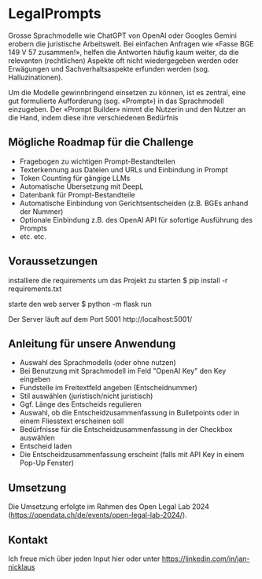 # LegalPrompts
Grosse Sprachmodelle wie ChatGPT von OpenAI oder Googles Gemini erobern die juristische Arbeitswelt. Bei einfachen Anfragen wie «Fasse BGE 149 V 57 zusammen!», helfen die Antworten häufig kaum weiter, da die relevanten (rechtlichen) Aspekte oft nicht wiedergegeben werden oder Erwägungen und Sachverhaltsaspekte erfunden werden (sog. Halluzinationen).

Um die Modelle gewinnbringend einsetzen zu können, ist es zentral, eine gut formulierte Aufforderung (sog. «Prompt») in das Sprachmodell einzugeben. Der «Prompt Builder» nimmt die Nutzerin und den Nutzer an die Hand, indem diese ihre verschiedenen Bedürfnis

## Mögliche Roadmap für die Challenge
+ Fragebogen zu wichtigen Prompt-Bestandteilen
+ Texterkennung aus Dateien und URLs und Einbindung in Prompt
+ Token Counting für gängige LLMs
+ Automatische Übersetzung mit DeepL
+ Datenbank für Prompt-Bestandteile
+ Automatische Einbindung von Gerichtsentscheiden (z.B. BGEs anhand der Nummer)
+ Optionale Einbindung z.B. des OpenAI API für sofortige Ausführung des Prompts
+ etc. etc.


## Voraussetzungen

installiere die requirements um das Projekt zu starten
$ pip install -r requirements.txt

starte den web server
$ python -m flask run

Der Server läuft auf dem Port 5001 http://localhost:5001/


## Anleitung für unsere Anwendung
+ Auswahl des Sprachmodells (oder ohne nutzen)
+ Bei Benutzung mit Sprachmodell im  Feld "OpenAI Key" den Key eingeben
+ Fundstelle im Freitextfeld angeben (Entscheidnummer)
+ Stil auswählen (juristisch/nicht juristisch)
+ Ggf. Länge des Entscheids regulieren
+ Auswahl, ob die Entscheidzusammenfassung in Bulletpoints oder in einem Fliesstext erscheinen soll
+ Bedürfnisse für die Entscheidzusammenfassung in der Checkbox auswählen
+ Entscheid laden
+ Die Entscheidzusammenfassung erscheint (falls mit API Key in einem Pop-Up Fenster)

## Umsetzung
Die Umsetzung erfolgte im Rahmen des Open Legal Lab 2024 (https://opendata.ch/de/events/open-legal-lab-2024/).

## Kontakt
Ich freue mich über jeden Input hier oder unter https://linkedin.com/in/jan-nicklaus

